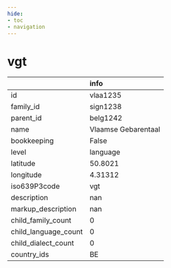 ```yaml
---
hide:
- toc
- navigation
---
```

# vgt
|                      | info                |
|:---------------------|:--------------------|
| id                   | vlaa1235            |
| family_id            | sign1238            |
| parent_id            | belg1242            |
| name                 | Vlaamse Gebarentaal |
| bookkeeping          | False               |
| level                | language            |
| latitude             | 50.8021             |
| longitude            | 4.31312             |
| iso639P3code         | vgt                 |
| description          | nan                 |
| markup_description   | nan                 |
| child_family_count   | 0                   |
| child_language_count | 0                   |
| child_dialect_count  | 0                   |
| country_ids          | BE                  |